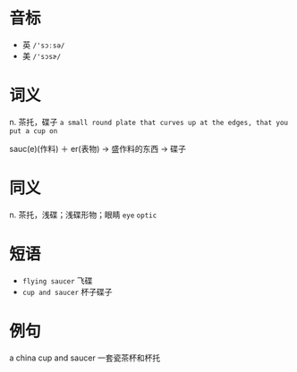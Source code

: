 # 音标

- 英 `/'sɔːsə/`
- 美 `/'sɔsɚ/`

# 词义

n. 茶托，碟子
`a small round plate that curves up at the edges, that you put a cup on`



sauc(e)(作料) ＋ er(表物) → 盛作料的东西 → 碟子

# 同义

n. 茶托，浅碟；浅碟形物；眼睛
`eye` `optic`

# 短语

- `flying saucer` 飞碟
- `cup and saucer` 杯子碟子

# 例句

a china cup and saucer
一套瓷茶杯和杯托


